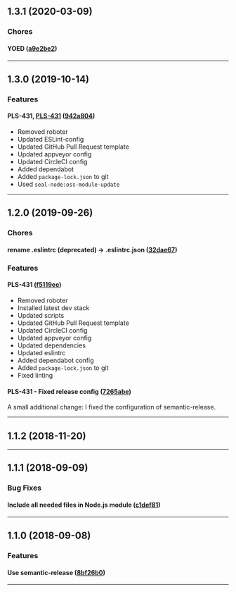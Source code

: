 ## 1.3.1 (2020-03-09)

### Chores


#### YOED ([a9e2be2](https://github.com/sealsystems/node-countingstream/commit/a9e2be2))



---

## 1.3.0 (2019-10-14)

### Features


#### PLS-431, [PLS-431](https://jira.sealsystems.de/jira/browse/PLS-431) ([942a804](https://github.com/sealsystems/node-countingstream/commit/942a804))

- Removed roboter
 - Updated ESLint-config
 - Updated GitHub Pull Request template
 - Updated appveyor config
 - Updated CircleCI config
 - Added dependabot
 - Added `package-lock.json` to git
 - Used `seal-node:oss-module-update`


---

## 1.2.0 (2019-09-26)

### Chores


#### rename .eslintrc (deprecated) -> .eslintrc.json ([32dae67](https://github.com/sealsystems/node-countingstream/commit/32dae67))

### Features


#### PLS-431 ([f5119ee](https://github.com/sealsystems/node-countingstream/commit/f5119ee))

- Removed roboter
 - Installed latest dev stack
 - Updated scripts
 - Updated GitHub Pull Request template
 - Updated CircleCI config
 - Updated appveyor config
 - Updated dependencies
 - Updated eslintrc
 - Added dependabot config
 - Added `package-lock.json` to git
 - Fixed linting
#### PLS-431 - Fixed release config ([7265abe](https://github.com/sealsystems/node-countingstream/commit/7265abe))

A small additional change: I fixed the configuration of semantic-release.


---

## 1.1.2 (2018-11-20)



---

## 1.1.1 (2018-09-09)

### Bug Fixes


#### Include all needed files in Node.js module ([c1def81](https://github.com/sealsystems/node-countingstream/commit/c1def81))



---

## 1.1.0 (2018-09-08)

### Features


#### Use semantic-release ([8bf26b0](https://github.com/sealsystems/node-countingstream/commit/8bf26b0))



---
